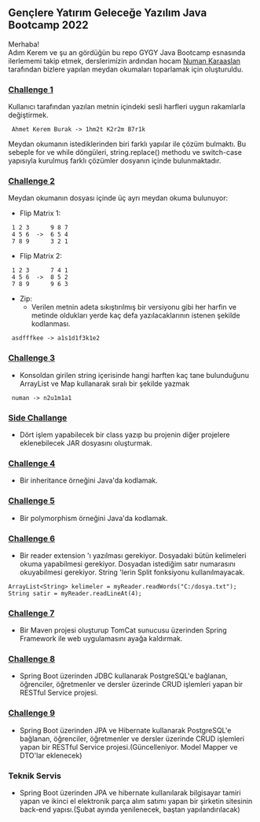 ## Gençlere Yatırım Geleceğe Yazılım Java Bootcamp 2022
Merhaba!  
Adım Kerem ve şu an gördüğün bu repo GYGY Java Bootcamp esnasında ilerlememi takip etmek, derslerimizin ardından hocam [Numan Karaaslan](https://github.com/numankaraaslan) tarafından bizlere yapılan meydan okumaları toparlamak için oluşturuldu.
  
### [Challenge 1](https://github.com/ahmetkeremburak/GYGY---Java---2022/tree/main/Challenge_01/src)
Kullanıcı tarafından yazılan metnin içindeki sesli harfleri uygun rakamlarla değiştirmek. 
```
 Ahmet Kerem Burak -> 1hm2t K2r2m B7r1k
```
Meydan okumanın istediklerinden biri farklı yapılar ile çözüm bulmaktı. Bu sebeple for ve while döngüleri, string.replace() methodu ve switch-case yapısıyla kurulmuş farklı çözümler dosyanın içinde bulunmaktadır.

### [Challenge 2](https://github.com/ahmetkeremburak/GYGY---Java---2022/tree/main/Challenge_02/src)
Meydan okumanın dosyası içinde üç ayrı meydan okuma bulunuyor:
- Flip Matrix 1:
```
 1 2 3      9 8 7
 4 5 6  ->  6 5 4
 7 8 9      3 2 1
```
- Flip Matrix 2:
```
 1 2 3      7 4 1
 4 5 6  ->  8 5 2
 7 8 9      9 6 3
```
- Zip:
  - Verilen metnin adeta sıkıştırılmış bir versiyonu gibi her harfin ve metinde oldukları yerde kaç defa yazılacaklarının istenen şekilde kodlanması.
```
 asdfffkee -> a1s1d1f3k1e2
```
  
### [Challenge 3](https://github.com/ahmetkeremburak/GYGY---Java---2022/tree/main/Challenge_03/src/zipItUp)
  
- Konsoldan girilen string içerisinde hangi harften kaç tane bulunduğunu ArrayList ve Map kullanarak sıralı bir şekilde yazmak
```
 numan -> n2u1m1a1
```

### [Side Challange](https://github.com/ahmetkeremburak/GYGY---Java---2022/tree/main/Simple%20Calculator)

- Dört işlem yapabilecek bir class yazıp bu projenin diğer projelere eklenebilecek JAR dosyasını oluşturmak.

### [Challenge 4](https://github.com/ahmetkeremburak/GYGY---Java---2022/tree/main/Challenge_04/src)

- Bir inheritance örneğini Java'da kodlamak.  

### [Challenge 5](https://github.com/ahmetkeremburak/GYGY---Java---2022/tree/main/Challenge_05/src)

- Bir polymorphism örneğini Java'da kodlamak.

### [Challenge 6](https://github.com/ahmetkeremburak/GYGY---Java---2022/tree/main/Challenge_06/src)

- Bir reader extension 'ı yazılması gerekiyor. Dosyadaki bütün kelimeleri okuma yapabilmesi gerekiyor. Dosyadan istediğim satır numarasını okuyabilmesi gerekiyor. String 'lerin Split fonksiyonu kullanılmayacak. 
```
ArrayList<String> kelimeler = myReader.readWords("C:/dosya.txt");
String satir = myReader.readLineAt(4);
```
### [Challenge 7](https://github.com/ahmetkeremburak/GYGY---Java---2022/tree/main/Challenge_07/src/main)
- Bir Maven projesi oluşturup TomCat sunucusu üzerinden Spring Framework ile web uygulamasını ayağa kaldırmak.

### [Challenge 8](https://github.com/ahmetkeremburak/GYGY---Java---2022/tree/main/Challenge_08)
- Spring Boot üzerinden JDBC kullanarak PostgreSQL'e bağlanan, öğrenciler, öğretmenler ve dersler üzerinde CRUD işlemleri yapan bir RESTful Service projesi.

### [Challenge 9](https://github.com/ahmetkeremburak/GYGY---Java---2022/tree/main/Challenge_09)
- Spring Boot üzerinden JPA ve Hibernate kullanarak PostgreSQL'e bağlanan, öğrenciler, öğretmenler ve dersler üzerinde CRUD işlemleri yapan bir RESTful Service projesi.(Güncelleniyor. Model Mapper ve DTO'lar eklenecek)

### Teknik Servis
- Spring Boot üzerinden JPA ve hibernate kullanılarak bilgisayar tamiri yapan ve ikinci el elektronik parça alım satımı yapan bir şirketin sitesinin back-end yapısı.(Şubat ayında yenilenecek, baştan yapılandırılacak)
